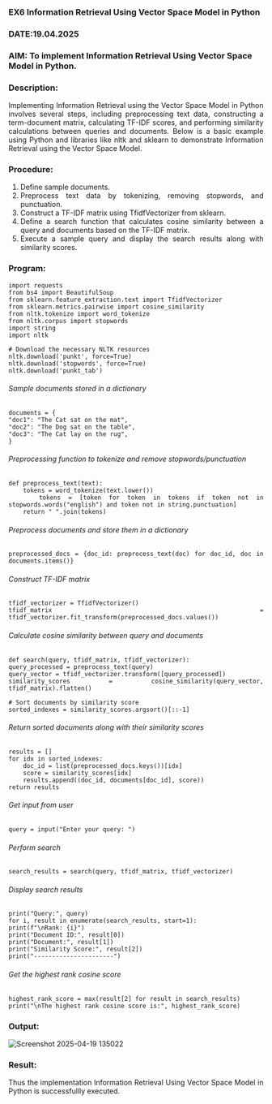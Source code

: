 ### EX6 Information Retrieval Using Vector Space Model in Python
### DATE:19.04.2025 
### AIM: To implement Information Retrieval Using Vector Space Model in Python.
### Description: 
<div align = "justify">
Implementing Information Retrieval using the Vector Space Model in Python involves several steps, including preprocessing text data, constructing a term-document matrix, 
calculating TF-IDF scores, and performing similarity calculations between queries and documents. Below is a basic example using Python and libraries like nltk and 
sklearn to demonstrate Information Retrieval using the Vector Space Model.

### Procedure:
1. Define sample documents.
2. Preprocess text data by tokenizing, removing stopwords, and punctuation.
3. Construct a TF-IDF matrix using TfidfVectorizer from sklearn.
4. Define a search function that calculates cosine similarity between a query and documents based on the TF-IDF matrix.
5. Execute a sample query and display the search results along with similarity scores.

### Program:

    import requests
    from bs4 import BeautifulSoup
    from sklearn.feature_extraction.text import TfidfVectorizer
    from sklearn.metrics.pairwise import cosine_similarity
    from nltk.tokenize import word_tokenize
    from nltk.corpus import stopwords
    import string
    import nltk

    # Download the necessary NLTK resources
    nltk.download('punkt', force=True)
    nltk.download('stopwords', force=True)
    nltk.download('punkt_tab')

###### Sample documents stored in a dictionary
    documents = {
    "doc1": "The Cat sat on the mat",
    "doc2": "The Dog sat on the table",
    "doc3": "The Cat lay on the rug",
    }
###### Preprocessing function to tokenize and remove stopwords/punctuation
    def preprocess_text(text):
        tokens = word_tokenize(text.lower())
        tokens = [token for token in tokens if token not in stopwords.words("english") and token not in string.punctuation]
        return " ".join(tokens)

###### Preprocess documents and store them in a dictionary
    preprocessed_docs = {doc_id: preprocess_text(doc) for doc_id, doc in documents.items()}

###### Construct TF-IDF matrix
    tfidf_vectorizer = TfidfVectorizer()
    tfidf_matrix = tfidf_vectorizer.fit_transform(preprocessed_docs.values())

###### Calculate cosine similarity between query and documents
    def search(query, tfidf_matrix, tfidf_vectorizer):
    query_processed = preprocess_text(query)
    query_vector = tfidf_vectorizer.transform([query_processed])
    similarity_scores = cosine_similarity(query_vector, tfidf_matrix).flatten()
    
    # Sort documents by similarity score
    sorted_indexes = similarity_scores.argsort()[::-1]

###### Return sorted documents along with their similarity scores
    results = []
    for idx in sorted_indexes:
        doc_id = list(preprocessed_docs.keys())[idx]
        score = similarity_scores[idx]
        results.append((doc_id, documents[doc_id], score))
    return results
###### Get input from user
    query = input("Enter your query: ")

###### Perform search
    search_results = search(query, tfidf_matrix, tfidf_vectorizer)

###### Display search results
    print("Query:", query)
    for i, result in enumerate(search_results, start=1):
    print(f"\nRank: {i}")
    print("Document ID:", result[0])
    print("Document:", result[1])
    print("Similarity Score:", result[2])
    print("----------------------")

###### Get the highest rank cosine score
    highest_rank_score = max(result[2] for result in search_results)
    print("\nThe highest rank cosine score is:", highest_rank_score)

### Output:
![Screenshot 2025-04-19 135022](https://github.com/user-attachments/assets/2d0ca198-769c-4434-8014-63f97d3c3626)


### Result:
Thus the implementation Information Retrieval Using Vector Space Model in Python is successfullly executed.
